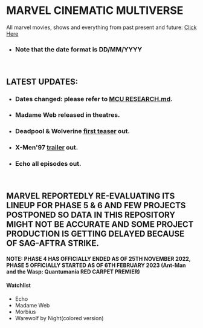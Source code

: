 # MARVEL CINEMATIC MULTIVERSE

All marvel movies, shows and everything from past present and future: [Click Here](https://github.com/gunjan1909/marvel/blob/main/MCU%20RESEARCH.md)

- ### Note that the date format is DD/MM/YYYY

<br/>

## LATEST UPDATES:

- ### Dates changed: please refer to [MCU RESEARCH.md](./MCU%20RESEARCH.md).
- ### Madame Web released in theatres.
- ### Deadpool & Wolverine [first teaser](https://youtu.be/uJMCNJP2ipI?feature=shared) out.
- ### X-Men'97 [trailer](https://youtu.be/pv3Ss8o9gGQ?feature=shared) out.
- ### Echo all episodes out.

<br/>

## MARVEL REPORTEDLY RE-EVALUATING ITS LINEUP FOR PHASE 5 & 6 AND FEW PROJECTS POSTPONED SO DATA IN THIS REPOSITORY MIGHT NOT BE ACCURATE AND SOME PROJECT PRODUCTION IS GETTING DELAYED BECAUSE OF SAG-AFTRA STRIKE.

#### NOTE: PHASE 4 HAS OFFICIALLY ENDED AS OF 25TH NOVEMBER 2022, PHASE 5 OFFICIALLY STARTED AS OF 6TH FEBRUARY 2023 (Ant-Man and the Wasp: Quantumania RED CARPET PREMIER)

#### Watchlist

- Echo
- Madame Web
- Morbius
- Warewolf by Night(colored version)

